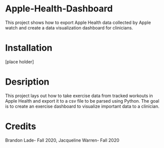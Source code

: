 # Apple-Health-Dashboard
This project shows how to export Apple Health data collected by Apple watch and create a data visualization dashboard for clinicians.

# Installation
[place holder]

# Desription
This project lays out how to take exercise data from tracked workouts in Apple Health and export it to a csv file to be parsed using Python. The goal is to create an exercise dashboard to visualize important data to a clinician.

# Credits
Brandon Lade- Fall 2020, Jacqueline Warren- Fall 2020